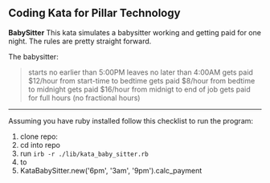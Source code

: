 
Coding Kata for Pillar Technology
---------------------------------


**BabySitter**
This kata simulates a babysitter working and getting paid for one night. The rules are pretty straight forward.

The babysitter:

> starts no earlier than 5:00PM leaves no later than 4:00AM gets paid
> $12/hour from start-time to bedtime gets paid $8/hour from bedtime to
> midnight gets paid $16/hour from midnigt to end of job gets paid for
> full hours (no fractional hours)

----------

Assuming you have ruby installed follow this checklist to run the program: 

 1. clone repo: 
 2. cd into repo
 3. run `irb -r ./lib/kata_baby_sitter.rb`
 4. to
 4. KataBabySitter.new('6pm', '3am', '9pm').calc_payment
